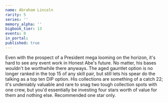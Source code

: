 ```yaml
---
name: Abraham Lincoln
rarity: 5
series: ''
memory_alpha: ''
bigbook_tier: 13
events: 0
in_portal:
published: true
---
```


Even with the prospect of a President mega looming on the horizon, it's hard to see any event work in Honest Abe's future. No matter, his bases wouldn't be worthwhile there anyways. The aged gauntlet option is no longer ranked in the top 15 of any skill pair, but still lets his spear do the talking as a top ten DIP option. His collections are something of a catch 22; it's undeniably valuable and rare to snag two tough collection spots with one crew, but you'd essentially be investing four stars worth of value for them and nothing else. Recommended one star only.
